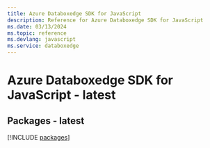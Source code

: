 ```yaml
---
title: Azure Databoxedge SDK for JavaScript
description: Reference for Azure Databoxedge SDK for JavaScript
ms.date: 03/13/2024
ms.topic: reference
ms.devlang: javascript
ms.service: databoxedge
---
```

# Azure Databoxedge SDK for JavaScript - latest
## Packages - latest
[!INCLUDE [packages](databoxedge-index.md)]
